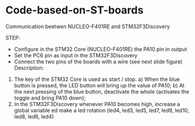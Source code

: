 # Code-based-on-ST-boards
Communication beetwen NUCLEO-F401RE and  STM32F3Discovery

STEP:

- Configure in the STM32 Core (NUCLEO-F401RE) the PA10 pin in output
- Set the PC6 pin as input in the STM32F3Discovery
- Connect the two pins of the boards with a wire (see next slide figure)
Description:
1. The key of the STM32 Core is used as start / stop.
a) When the blue button is pressed, the LED button will bring up the value of PA10;
b) At the next pressing of the blue button, deactivate the whole (activates the toggle and bring PA10 down);
2. In the STM32F3Discovery whenever PA10 becomes high, increase a global variable ed
make a led rotation (led4, led3, led5, led7, led9, led10, led8, led6, led4)
